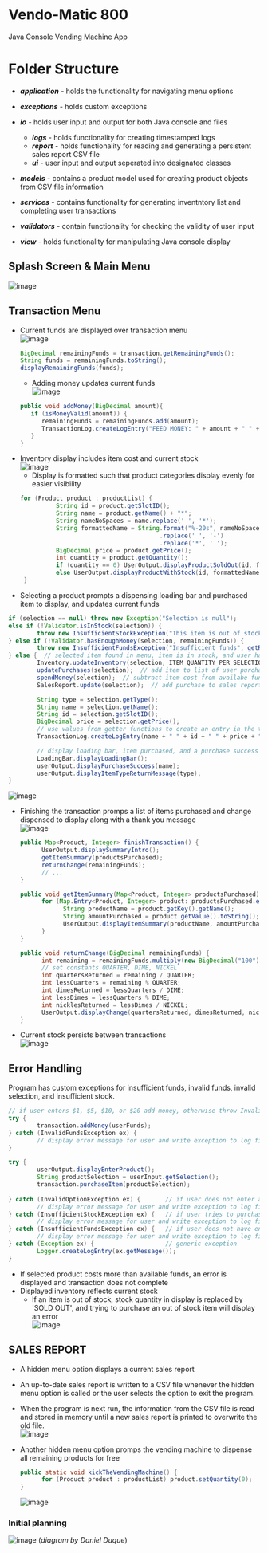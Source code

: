 # Vendo-Matic 800
Java Console Vending Machine App

# Folder Structure

- ***application*** - holds the functionality for navigating menu options   
- ***exceptions*** - holds custom exceptions

- ***io*** - holds user input and output for both Java console and files
  - ***logs*** - holds functionality for creating timestamped logs   
  - ***report*** - holds functionality for reading and generating a persistent sales report CSV file   
  - ***ui*** - user input and output seperated into designated classes   
- ***models*** - contains a product model used for creating product objects from CSV file information
- ***services*** - contains functionality for generating inventntory list and completing user transactions
- ***validators*** - contain functionality for checking the validity of user input
- ***view*** - holds functionality for manipulating Java console display

## Splash Screen & Main Menu   
  ![image](https://user-images.githubusercontent.com/47723396/203184846-86a43f6e-2167-4c21-974d-f77188ca5fbb.png)
     
## Transaction Menu
- Current funds are displayed over transaction menu   
  ![image](https://user-images.githubusercontent.com/47723396/203184956-10a2dcb5-f676-406d-bd1d-88ca979cf31c.png)
  ```java
  BigDecimal remainingFunds = transaction.getRemainingFunds();
  String funds = remainingFunds.toString();
  displayRemainingFunds(funds);
  ```
  - Adding money updates current funds   
  ![image](https://user-images.githubusercontent.com/47723396/203185135-fd158f03-27f2-4fd3-aef6-5f28e27df11f.png)      
  ```java
  public void addMoney(BigDecimal amount){
     if (isMoneyValid(amount)) {
        remainingFunds = remainingFunds.add(amount);
        TransactionLog.createLogEntry("FEED MONEY: " + amount + " " + remainingFunds);
     }
  }
  ```
- Inventory display includes item cost and current stock   
![image](https://user-images.githubusercontent.com/47723396/203185032-104382dd-7593-4e8b-941b-10771a33a8ff.png) 
  - Display is formatted such that product categories display evenly for easier visibility   
  ```java
  for (Product product : productList) {
            String id = product.getSlotID();
            String name = product.getName() + "*";
            String nameNoSpaces = name.replace(' ', '*');
            String formattedName = String.format("%-20s", nameNoSpaces)
                                         .replace(' ', '-')
                                         .replace('*', ' ');
            BigDecimal price = product.getPrice();
            int quantity = product.getQuantity();
            if (quantity == 0) UserOutput.displayProductSoldOut(id, formattedName, price);
            else UserOutput.displayProductWithStock(id, formattedName, price, quantity);
   }
   ```     
- Selecting a product prompts a dispensing loading bar and purchased item to display, and updates current funds   
```java
if (selection == null) throw new Exception("Selection is null");
else if (!Validator.isInStock(selection)) {
        throw new InsufficientStockException("This item is out of stock",  selection.getQuantity());
} else if (!Validator.hasEnoughMoney(selection, remainingFunds)) {
        throw new InsufficientFundsException("Insufficient funds", getRemainingFunds(), selection.getPrice());
} else {  // selected item found in menu, item is in stock, and user has enough money to purchase item
        Inventory.updateInventory(selection, ITEM_QUANTITY_PER_SELECTION);  // update inventory
        updatePurchases(selection);  // add item to list of user purchases for this transaction
        spendMoney(selection);  // subtract item cost from availabe funds
        SalesReport.update(selection);  // add purchase to sales report in memory

        String type = selection.getType();
        String name = selection.getName();
        String id = selection.getSlotID();
        BigDecimal price = selection.getPrice();
        // use values from getter functions to create an entry in the transaction log
        TransactionLog.createLogEntry(name + " " + id + " " + price + " " + remainingFunds);

        // display loading bar, item purchased, and a purchase success message to the user
        LoadingBar.displayLoadingBar();
        userOutput.displayPurchaseSuccess(name);
        userOutput.displayItemTypeReturnMessage(type);
}
```
  ![image](https://user-images.githubusercontent.com/47723396/203185389-3059fbb6-fe1f-4eaf-b905-9375759058d0.png)
  
- Finishing the transaction promps a list of items purchased and change dispensed to display along with a thank you message   
![image](https://user-images.githubusercontent.com/47723396/203186349-0109b11c-5a1e-4cb7-837d-e1734dcd7ce6.png)   
  ```java
  public Map<Product, Integer> finishTransaction() {
        UserOutput.displaySummaryIntro();
        getItemSummary(productsPurchased);
        returnChange(remainingFunds);
        // ...
  }
  
  public void getItemSummary(Map<Product, Integer> productsPurchased) {
        for (Map.Entry<Product, Integer> product: productsPurchased.entrySet()) {
              String productName = product.getKey().getName();
              String amountPurchased = product.getValue().toString();
              UserOutput.displayItemSummary(productName, amountPurchased);
        }
  }

  public void returnChange(BigDecimal remainingFunds) {
        int remaining = remainingFunds.multiply(new BigDecimal("100")).intValue();
        // set constants QUARTER, DIME, NICKEL
        int quartersReturned = remaining / QUARTER;
        int lessQuarters = remaining % QUARTER;
        int dimesReturned = lessQuarters / DIME;
        int lessDimes = lessQuarters % DIME;
        int nicklesReturned = lessDimes / NICKEL;
        UserOutput.displayChange(quartersReturned, dimesReturned, nicklesReturned);
  }
  ```

     
- Current stock persists between transactions   
  ![image](https://user-images.githubusercontent.com/47723396/203186555-660d8356-2781-4b76-999a-db4aee0653b7.png)
     
## Error Handling
Program has custom exceptions for insufficient funds, invalid funds, invalid selection, and insufficient stock. 
```java
// if user enters $1, $5, $10, or $20 add money, otherwise throw Invalid Funds Exception
try {
        transaction.addMoney(userFunds);
} catch (InvalidFundsException ex) {
        // display error message for user and write exception to log file
}
```
```java
try {
        userOutput.displayEnterProduct();
        String productSelection = userInput.getSelection();
        transaction.purchaseItem(productSelection);
        
} catch (InvalidOptionException ex) {       // if user does not enter a valid product code
        // display error message for user and write exception to log file
} catch (InsufficientStockException ex) {   // if user tries to purchase an item that's out of stock
        // display error message for user and write exception to log file
} catch (InsufficientFundsException ex) {   // if user does not have enough money to purchase item
        // display error message for user and write exception to log file
} catch (Exception ex) {                    // generic exception
        Logger.createLogEntry(ex.getMessage());
}
```

     
- If selected product costs more than available funds, an error is displayed and transaction does not complete    
- Displayed inventory reflects current stock  
  - If an item is out of stock, stock quantity in display is replaced by 'SOLD OUT', and trying to purchase an out of stock item will display an error   
  ![image](https://user-images.githubusercontent.com/47723396/203185858-179e5b7c-8fa0-4004-80be-dc70ebebf6e3.png)
 
    
## SALES REPORT
- A hidden menu option displays a current sales report
- An up-to-date sales report is written to a CSV file whenever the hidden menu option is called or the user selects the option to exit the program.
- When the program is next run, the information from the CSV file is read and stored in memory until a new sales report is printed to overwrite the old file.   
  ![image](https://user-images.githubusercontent.com/47723396/203186694-95e7ff9e-de3b-42f4-bb7e-8c718fa7dc53.png)
     
- Another hidden menu option promps the vending machine to dispense all remaining products for free   
  ```java
  public static void kickTheVendingMachine() {
        for (Product product : productList) product.setQuantity(0);
  }
  ```
  ![image](https://user-images.githubusercontent.com/47723396/203186857-3202450a-95aa-4737-b54b-289d3bb3281d.png)


### Initial planning 
![image](https://user-images.githubusercontent.com/47723396/203187111-b9a87bf0-9eac-47da-9064-8646a941114c.png)
(*diagram by Daniel Duque*)

